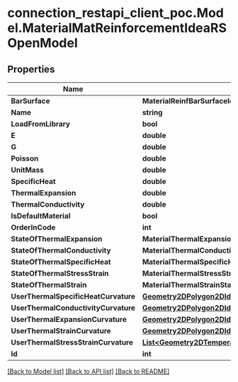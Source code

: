 # connection_restapi_client_poc.Model.MaterialMatReinforcementIdeaRSOpenModel

## Properties

Name | Type | Description | Notes
------------ | ------------- | ------------- | -------------
**BarSurface** | **MaterialReinfBarSurfaceIdeaRSOpenModel** |  | [optional] 
**Name** | **string** |  | [optional] 
**LoadFromLibrary** | **bool** |  | [optional] 
**E** | **double** |  | [optional] 
**G** | **double** |  | [optional] 
**Poisson** | **double** |  | [optional] 
**UnitMass** | **double** |  | [optional] 
**SpecificHeat** | **double** |  | [optional] 
**ThermalExpansion** | **double** |  | [optional] 
**ThermalConductivity** | **double** |  | [optional] 
**IsDefaultMaterial** | **bool** |  | [optional] 
**OrderInCode** | **int** |  | [optional] 
**StateOfThermalExpansion** | **MaterialThermalExpansionStateIdeaRSOpenModel** |  | [optional] 
**StateOfThermalConductivity** | **MaterialThermalConductivityStateIdeaRSOpenModel** |  | [optional] 
**StateOfThermalSpecificHeat** | **MaterialThermalSpecificHeatStateIdeaRSOpenModel** |  | [optional] 
**StateOfThermalStressStrain** | **MaterialThermalStressStrainStateIdeaRSOpenModel** |  | [optional] 
**StateOfThermalStrain** | **MaterialThermalStrainStateIdeaRSOpenModel** |  | [optional] 
**UserThermalSpecificHeatCurvature** | [**Geometry2DPolygon2DIdeaRSOpenModel**](Geometry2DPolygon2DIdeaRSOpenModel.md) |  | [optional] 
**UserThermalConductivityCurvature** | [**Geometry2DPolygon2DIdeaRSOpenModel**](Geometry2DPolygon2DIdeaRSOpenModel.md) |  | [optional] 
**UserThermalExpansionCurvature** | [**Geometry2DPolygon2DIdeaRSOpenModel**](Geometry2DPolygon2DIdeaRSOpenModel.md) |  | [optional] 
**UserThermalStrainCurvature** | [**Geometry2DPolygon2DIdeaRSOpenModel**](Geometry2DPolygon2DIdeaRSOpenModel.md) |  | [optional] 
**UserThermalStressStrainCurvature** | [**List&lt;Geometry2DTemperatureCurve2DIdeaRSOpenModel&gt;**](Geometry2DTemperatureCurve2DIdeaRSOpenModel.md) |  | [optional] 
**Id** | **int** |  | [optional] 

[[Back to Model list]](../README.md#documentation-for-models) [[Back to API list]](../README.md#documentation-for-api-endpoints) [[Back to README]](../README.md)

